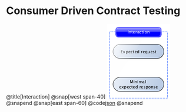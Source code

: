# Consumer Driven Contract Testing
@title[Interaction]
@snap[west span-40]
![Interaction](./assets/imgs/interaction.png)
@snapend
@snap[east span-60]
@code[json](.\assets\code\interaction.json)
@snapend

